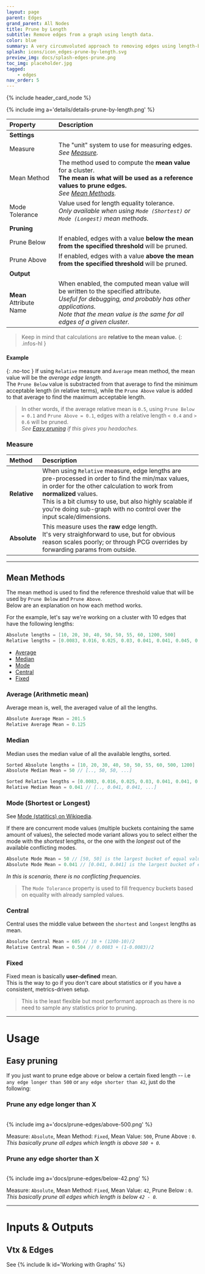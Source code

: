 ```yaml
---
layout: page
parent: Edges
grand_parent: All Nodes
title: Prune by Length
subtitle: Remove edges from a graph using length data.
color: blue
summary: A very circumvoluted approach to removing edges using length-based statistics.
splash: icons/icon_edges-prune-by-length.svg
preview_img: docs/splash-edges-prune.png
toc_img: placeholder.jpg
tagged:
    - edges
nav_order: 5
---
```


{% include header_card_node %}

{% include img a='details/details-prune-by-length.png' %} 

| Property       | Description          |
|:-------------|:------------------|
|**Settings**||
| Measure           | The "unit" system to use for measuring edges.<br>*See [Measure](#measure).*  |
| Mean Method           | The method used to compute the **mean value** for a cluster.<br>**The mean is what will be used as a reference values to prune edges.**<br>*See [Mean Methods](#mean-methods).* |
| Mode Tolerance           | Value used for length equality tolerance.<br>*Only available when using `Mode (Shortest)` or `Mode (Longest)` mean methods.* |
|**Pruning**||
| Prune Below           | If enabled, edges with a value **below the mean from the specified threshold** will be pruned. |
| Prune Above           | If enabled, edges with a value **above the mean from the specified threshold** will be pruned. |
|**Output**||
| **Mean** Attribute Name           | When enabled, the computed mean value will be written to the specified attribute.<br>*Useful for debugging, and probably has other applications.<br>Note that the mean value is the same for all edges of a given cluster.* |

>Keep in mind that calculations are **relative to the mean value.**
{: .infos-hl }
#### Example
{: .no-toc }
If using `Relative` measure and `Average` mean method, the mean value will be the *average edge length*.  
The `Prune Below` value is substracted from that average to find the minimum acceptable length (in relative terms), while the `Prune Above` value is added to that average to find the maximum acceptable length.  

> In other words, if the average relative mean is `0.5`, using `Prune Below = 0.1` and `Prune Above = 0.1`, edges with a relative length `< 0.4` and `> 0.6` will be pruned.  
> *See [Easy pruning](#easy-pruning) if this gives you headaches.*

### Measure

| Method       | Description          |
|:-------------|:------------------|
| **Relative**           | When using `Relative` measure, edge lengths are pre-processed in order to find the min/max values, in order for the other calculation to work from **normalized** values.<br>This is a bit clumsy to use, but also highly scalable if you're doing sub-graph with no control over the input scale/dimensions. |
| **Absolute**           | This measure uses the **raw** edge length.<br>It's very straighforward to use, but for obvious reason scales poorly; or through PCG overrides by forwarding params from outside. |

---
## Mean Methods
The mean method is used to find the reference threshold value that will be used by `Prune Below` and `Prune Above`.  
Below are an explanation on how each method works.  

For the example, let's say we're working on a cluster with 10 edges that have the following lengths:
```cpp
Absolute lengths = [10, 20, 30, 40, 50, 50, 55, 60, 1200, 500]
Relative lengths = [0.0083, 0.016, 0.025, 0.03, 0.041, 0.041, 0.045, 0.05, 1, 0.41]
```

- [Average](#average-arithmetic-mean)
- [Median](#median)
- [Mode](#mode-shortest-or-longest)
- [Central](#central)
- [Fixed](#fixed)

### Average (Arithmetic mean)
Average mean is, well, the averaged value of all the lengths.  

```cpp
Absolute Average Mean = 201.5
Relative Average Mean = 0.125
```

### Median
Median uses the median value of all the available lengths, sorted.  

```cpp
Sorted Absolute lengths = [10, 20, 30, 40, 50, 50, 55, 60, 500, 1200]
Absolute Median Mean = 50 // [.., 50, 50, ...]

Sorted Relative lengths = [0.0083, 0.016, 0.025, 0.03, 0.041, 0.041, 0.045, 0.05, 0.41, 1]
Relative Median Mean = 0.041 // [.., 0.041, 0.041, ...]
```

### Mode (Shortest or Longest)
See [Mode (statitics) on Wikipedia](https://en.wikipedia.org/wiki/Mode_(statistics)).

If there are concurrent mode values (multiple buckets containing the same amount of values), the selected mode variant allows you to select either the mode with the *shortest* lengths, or the one with the *longest* out of the available conflicting modes.

```cpp
Absolute Mode Mean = 50 // [50, 50] is the largest bucket of equal values
Absolute Mode Mean = 0.041 // [0.041, 0.041] is the largest bucket of equal values
```
*In this is scenario, there is no conflicting frequencies.*

>The `Mode Tolerance` property is used to fill frequency buckets based on equality with already sampled values.

### Central
Central uses the middle value between the `shortest` and `longest` lengths as mean.

```cpp
Absolute Central Mean = 605 // 10 + (1200-10)/2
Relative Central Mean = 0.504 // 0.0083 + (1-0.0083)/2
```

### Fixed
Fixed mean is basically **user-defined** mean.  
This is the way to go if you don't care about statistics or if you have a consistent, metrics-driven setup.  

> This is the least flexible but most performant approach as there is no need to sample any statistics prior to pruning.

---
# Usage
## Easy pruning
If you just want to prune edge above or below a certain fixed length -- i.e `any edge longer than 500` or `any edge shorter than 42`, just do the following:

### Prune any edge longer than X
<br>
{% include img a='docs/prune-edges/above-500.png' %} 
<br>

Measure: `Absolute`, Mean Method: `Fixed`, Mean Value: `500`, Prune Above : `0`.
*This basically prune all edges which length is above `500 + 0`.*

### Prune any edge shorter than X
<br>
{% include img a='docs/prune-edges/below-42.png' %}
<br>

Measure: `Absolute`, Mean Method: `Fixed`, Mean Value: `42`, Prune Below : `0`.
*This basically prune all edges which length is below `42 - 0`.*

---
# Inputs & Outputs
## Vtx & Edges
See {% include lk id='Working with Graphs' %}